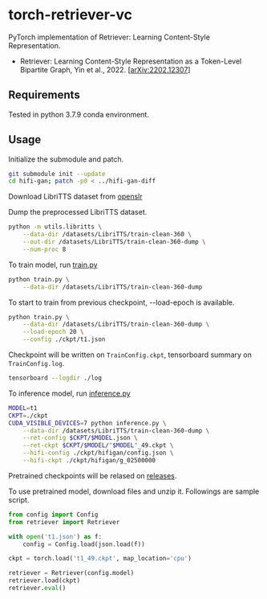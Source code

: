 # torch-retriever-vc

PyTorch implementation of Retriever: Learning Content-Style Representation.

- Retriever: Learning Content-Style Representation as a Token-Level Bipartite Graph, Yin et al., 2022. [[arXiv:2202.12307](https://arxiv.org/abs/2202.12307)]

## Requirements

Tested in python 3.7.9 conda environment.

## Usage

Initialize the submodule and patch.

```bash
git submodule init --update
cd hifi-gan; patch -p0 < ../hifi-gan-diff
```

Download LibriTTS dataset from [openslr](https://openslr.org/60/)

Dump the preprocessed LibriTTS dataset.

```bash
python -m utils.libritts \
    --data-dir /datasets/LibriTTS/train-clean-360 \
    --out-dir /datasets/LibriTTS/train-clean-360-dump \
    --num-proc 8
```

To train model, run [train.py](./train.py)
```bash
python train.py \
    --data-dir /datasets/LibriTTS/train-clean-360-dump
```

To start to train from previous checkpoint, --load-epoch is available.
```bash
python train.py \
    --data-dir /datasets/LibriTTS/train-clean-360-dump \
    --load-epoch 20 \
    --config ./ckpt/t1.json
```

Checkpoint will be written on `TrainConfig.ckpt`, tensorboard summary on `TrainConfig.log`.

```bash
tensorboard --logdir ./log
```

To inference model, run [inference.py](./inference.py)

```bash
MODEL=t1
CKPT=./ckpt
CUDA_VISIBLE_DEVICES=7 python inference.py \
    --data-dir /datasets/LibriTTS/train-clean-360-dump \
    --ret-config $CKPT/$MODEL.json \
    --ret-ckpt $CKPT/$MODEL/"$MODEL"_49.ckpt \
    --hifi-config ./ckpt/hifigan/config.json \
    --hifi-ckpt ./ckpt/hifigan/g_02500000
```

Pretrained checkpoints will be relased on [releases](https://github.com/revsic/torch-retriever-vc/releases).

To use pretrained model, download files and unzip it. Followings are sample script.

```py
from config import Config
from retriever import Retriever

with open('t1.json') as f:
    config = Config.load(json.load(f))

ckpt = torch.load('t1_49.ckpt', map_location='cpu')

retriever = Retriever(config.model)
retriever.load(ckpt)
retriever.eval()
```
